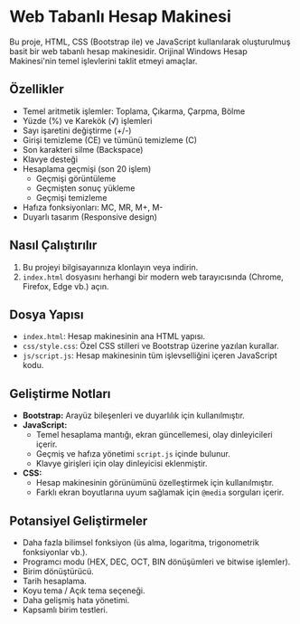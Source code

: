 # Web Tabanlı Hesap Makinesi

Bu proje, HTML, CSS (Bootstrap ile) ve JavaScript kullanılarak oluşturulmuş basit bir web tabanlı hesap makinesidir. Orijinal Windows Hesap Makinesi'nin temel işlevlerini taklit etmeyi amaçlar.

## Özellikler

*   Temel aritmetik işlemler: Toplama, Çıkarma, Çarpma, Bölme
*   Yüzde (%) ve Karekök (√) işlemleri
*   Sayı işaretini değiştirme (+/-)
*   Girişi temizleme (CE) ve tümünü temizleme (C)
*   Son karakteri silme (Backspace)
*   Klavye desteği
*   Hesaplama geçmişi (son 20 işlem)
    *   Geçmişi görüntüleme
    *   Geçmişten sonuç yükleme
    *   Geçmişi temizleme
*   Hafıza fonksiyonları: MC, MR, M+, M-
*   Duyarlı tasarım (Responsive design)

## Nasıl Çalıştırılır

1.  Bu projeyi bilgisayarınıza klonlayın veya indirin.
2.  `index.html` dosyasını herhangi bir modern web tarayıcısında (Chrome, Firefox, Edge vb.) açın.

## Dosya Yapısı

*   `index.html`: Hesap makinesinin ana HTML yapısı.
*   `css/style.css`: Özel CSS stilleri ve Bootstrap üzerine yazılan kurallar.
*   `js/script.js`: Hesap makinesinin tüm işlevselliğini içeren JavaScript kodu.

## Geliştirme Notları

*   **Bootstrap:** Arayüz bileşenleri ve duyarlılık için kullanılmıştır.
*   **JavaScript:**
    *   Temel hesaplama mantığı, ekran güncellemesi, olay dinleyicileri içerir.
    *   Geçmiş ve hafıza yönetimi `script.js` içinde bulunur.
    *   Klavye girişleri için olay dinleyicisi eklenmiştir.
*   **CSS:**
    *   Hesap makinesinin görünümünü özelleştirmek için kullanılmıştır.
    *   Farklı ekran boyutlarına uyum sağlamak için `@media` sorguları içerir.

## Potansiyel Geliştirmeler

*   Daha fazla bilimsel fonksiyon (üs alma, logaritma, trigonometrik fonksiyonlar vb.).
*   Programcı modu (HEX, DEC, OCT, BIN dönüşümleri ve bitwise işlemler).
*   Birim dönüştürücü.
*   Tarih hesaplama.
*   Koyu tema / Açık tema seçeneği.
*   Daha gelişmiş hata yönetimi.
*   Kapsamlı birim testleri.
